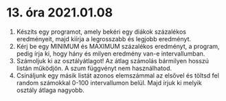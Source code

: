 # 13. óra 2021.01.08
1. Készíts egy programot, amely bekéri egy diákok százalékos eredményeit, majd kiírja a legrosszabb és legjobb eredményt.
2. Kérj be egy MINIMUM és MAXIMUM százalékos eredményt, a program, pedig írja ki, hogy hány és milyen eredmény van-e intervallumban.
3. Számoljuk ki az osztályátlagot! Az átlag számolás bármilyen hosszú listán működjön. A szum függvényt nem használhatod.
4. Csináljunk egy másik listát azonos elemszámmal az elsővel és töltsd fel random számokkal 0-100 intervallumon belül. Majd írjuk ki melyik osztály átlaga nagyobb.